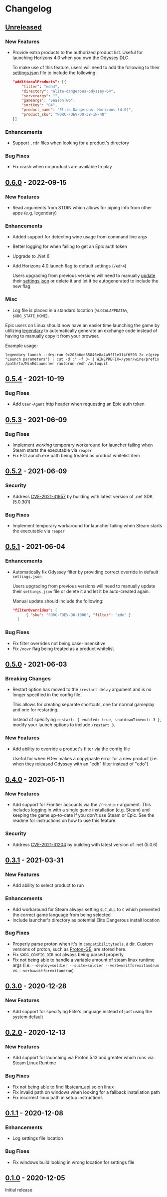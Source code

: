 # Changelog

## [Unreleased]

### New Features
- Provide extra products to the authorized product list. Useful for launching Horizons 4.0 when you own the Odyssey DLC.

    To make use of this feature, users will need to add the following to their [settings.json] file to include the following:
    ```json
    "additionalProducts": [{
        "filter": "edh4",
        "directory": "elite-dangerous-odyssey-64",
        "serverargs": "",
        "gameargs": "SeasonTwo",
        "sortkey": "04",
        "product_name": "Elite Dangerous: Horizons (4.0)",
        "product_sku": "FORC-FDEV-DO-38-IN-40"
    }]
    ```

### Enhancements
- Support `.rdr` files when looking for a product's directory

### Bug Fixes
- Fix crash when no products are available to play

## [0.6.0] - 2022-09-15

### New Features
- Read arguments from STDIN which allows for piping info from other apps (e.g. legendary)

### Enhancements
- Added support for detecting wine usage from command line args
- Better logging for when failing to get an Epic auth token
- Upgrade to .Net 6
- Add Horizons 4.0 launch flag to default settings (`/edh4`)

  Users upgrading from previous versions will need to manually [update](https://github.com/rfvgyhn/min-ed-launcher/commit/c1b64c4a834dcf59fe90ff7b22e88ce6aeffd7bc#diff-c816007aa9ea03a01c4190efee0827d0ac32ff978fe02981844c1b5213d55e49) their [settings.json] or delete it and let it be autogenerated to include the new flag
### Misc
- Log file is placed in a standard location (`%LOCALAPPDATA%`, `$XDG_STATE_HOME`).

Epic users on Linux should now have an easier time launching the game by utilizing [legendary]
to automatically generate an exchange code instead of having to manually copy it from your browser.

Example usage:
```
legendary launch --dry-run 9c203b6ed35846e8a4a9ff1e314f6593 2> >(grep "Launch parameters") | cut -d':' -f 3- | WINEPREFIX=/your/wine/prefix /path/to/MinEdLauncher /autorun /edh /autoquit
```

## [0.5.4] - 2021-10-19

### Bug Fixes
- Add `User-Agent` http header when requesting an Epic auth token

## [0.5.3] - 2021-06-09

### Bug Fixes
- Implement _working_ temporary workaround for launcher failing when Steam starts the executable via `reaper`
- Fix EDLaunch.exe path being treated as product whitelist item

## [0.5.2] - 2021-06-09

### Security
- Address [CVE-2021-31957] by building with latest version of .net SDK (5.0.301)

### Bug Fixes
- Implement temporary workaround for launcher failing when Steam starts the executable via `reaper`

## [0.5.1] - 2021-06-04

### Enhancements

- Automatically fix Odyssey filter by providing correct override in default `settings.json`

  Users upgrading from previous versions will need to manually update their `settings.json` file or delete it and let it be auto-created again.
  
  Manual update should include the following:
  ```json
  "filterOverrides": [
        { "sku": "FORC-FDEV-DO-1000", "filter": "edo" }
    ]
  ```

### Bug Fixes

- Fix filter overrides not being case-insensitive
- Fix `/novr` flag being treated as a product whitelist

## [0.5.0] - 2021-06-03

### Breaking Changes
- Restart option has moved to the `/restart delay` argument and is no longer specified in the config file.
  
  This allows for creating separate shortcuts, one for normal gameplay and one for restarting.
  
  Instead of specifying `restart: { enabled: true, shutdownTimeout: 3 }`, modify your launch options to include `/restart 3`.

### New Features
- Add ability to override a product's filter via the config file
  
  Useful for when FDev makes a copy/paste error for a new product (i.e. when they released Odyssey with an "edh" filter instead of "edo")

## [0.4.0] - 2021-05-11

### New Features
- Add support for Frontier accounts via the `/frontier` argument. This includes logging in with a single game installation (e.g. Steam) and
  keeping the game up-to-date if you don't use Steam or Epic. See the readme for instructions on how to use this feature.
  
### Security
- Address [CVE-2021-31204] by building with latest version of .net (5.0.6)

## [0.3.1] - 2021-03-31

### New Features
- Add ability to select product to run

### Enhancements
- Add workaround for Steam always setting `$LC_ALL` to `C` which prevented the correct game language from being selected
- Include launcher's directory as potential Elite Dangerous install location

### Bug Fixes
- Properly parse proton when it's in `compatibilitytools.d` dir. Custom versions of proton, such as [Proton-GE], are stored here.
- Fix `$XDG_CONFIG_DIR` not always being parsed properly
- Fix not being able to handle a variable amount of steam linux runtime args (i.e. `--deploy=soldier --suite=soldier --verb=waitforexitandrun` vs `--verb=waitforexitandrun`)

## [0.3.0] - 2020-12-28

### New Features

- Add support for specifying Elite's language instead of just using the system default

## [0.2.0] - 2020-12-13

### New Features

- Add support for launching via Proton 5.13 and greater which runs via Steam Linux Runtime

### Bug Fixes

- Fix not being able to find libsteam_api.so on linux
- Fix invalid path on windows when looking for a fallback installation path 
- Fix incorrect linux path in setup instructions

## [0.1.1] - 2020-12-08

### Enhancements

- Log settings file location

### Bug Fixes

- Fix windows build looking in wrong location for settings file

## [0.1.0] - 2020-12-05

Initial release

[unreleased]: https://github.com/rfvgyhn/min-ed-launcher/compare/v0.6.0...HEAD
[0.6.0]: https://github.com/rfvgyhn/min-ed-launcher/compare/v0.5.4...v0.6.0
[0.5.4]: https://github.com/rfvgyhn/min-ed-launcher/compare/v0.5.3...v0.5.4
[0.5.3]: https://github.com/rfvgyhn/min-ed-launcher/compare/v0.5.2...v0.5.3
[0.5.2]: https://github.com/rfvgyhn/min-ed-launcher/compare/v0.5.1...v0.5.2
[0.5.1]: https://github.com/rfvgyhn/min-ed-launcher/compare/v0.5.0...v0.5.1
[0.5.0]: https://github.com/rfvgyhn/min-ed-launcher/compare/v0.4.0...v0.5.0
[0.4.0]: https://github.com/rfvgyhn/min-ed-launcher/compare/v0.3.1...v0.4.0
[0.3.1]: https://github.com/rfvgyhn/min-ed-launcher/compare/v0.3.0...v0.3.1
[0.3.0]: https://github.com/rfvgyhn/min-ed-launcher/compare/v0.2.0...v0.3.0
[0.2.0]: https://github.com/rfvgyhn/min-ed-launcher/compare/v0.1.1...v0.2.0
[0.1.1]: https://github.com/rfvgyhn/min-ed-launcher/compare/v0.1.0...v0.1.1
[0.1.0]: https://github.com/rfvgyhn/min-ed-launcher/compare/67d8c3f...v0.1.0
[Proton-GE]: https://github.com/GloriousEggroll/proton-ge-custom
[CVE-2021-31204]: https://github.com/dotnet/announcements/issues/185
[CVE-2021-31957]: https://github.com/dotnet/announcements/issues/189
[legendary]: https://github.com/derrod/legendary
[settings.json]: README.md#settings